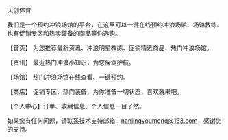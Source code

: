 天创体育

我们是一个预约冲浪场馆的平台，在这里可以一键在线预约冲浪场馆、场馆教练。也有促销专区和热卖装备的商品等你选购。

【首页】 为您推荐最新资讯、冲浪明星教练、促销精选商品、热门冲浪场馆。

【资讯】 最近热门冲浪小知识，为您保驾护航。

【场馆】 热门冲浪场馆在线查看、一键预约。

【商店】 促销专区、热门装备，为你准备一切状态，喜欢就来吧。

【个人中心】订单、收藏信息、个人信息一目了然。

如果您有任何问题，请联系技术支持邮箱：nanjingyoumeng@163.com，感谢您的支持。
